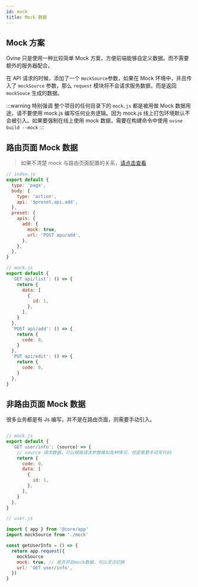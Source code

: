 ```yaml
---
id: mock
title: Mock 数据
---
```


## Mock 方案

Ovine 只是使用一种比较简单 Mock 方案，方便前端能够自定义数据。而不需要额外的服务器配合。

在 API 请求的时候，添加了一个 `mockSource`参数，如果在 Mock 环境中，并且传入了 `mockSource` 参数，那么 `request` 模块将不会请求服务数据，而是返回 `mockSouce` 生成的数据。

:::warning 特别强调
整个项目的任何目录下的 `mock.js` 都是被用做 Mock 数据用途，请不要使用 mock.js 编写任何业务逻辑。因为 mock.js 线上打包环境默认不会被引入。如果要强制在线上使用 mock 数据，需要在构建命令中使用 `ovine build --mock`
:::

## 路由页面 Mock 数据

> 如果不清楚 mock 与路由页面配置的关系，[请点击查看](/org/docs/guides/concepts#%E9%A1%B5%E9%9D%A2%E9%85%8D%E7%BD%AE)

```js
// index.js
export default {
  type: 'page',
  body: {
    type: 'action',
    api: '$preset.api.add',
  },
  preset: {
    apis: {
      add: {
        mock: true,
        url: 'POST apu/add',
      },
    },
  },
}

// mock.js
export default {
  'GET api/list': () => {
    return {
      data: [
        {
          id: 1,
        },
      ],
    }
  },
  'POST api/add': () => {
    return {
      code: 0,
    }
  },
  'PUT api/edit': () => {
    return {
      code: 0,
    }
  },
}
```

## 非路由页面 Mock 数据

很多业务都是有 Js 编写，并不是在路由页面，则需要手动引入。

```js

// mock.js
export default {
  'GET user/info': (source) => {
    // source 请求数据，可以根据请求参数模拟各种情况，但是需要手动写代码
    return {
      code: 0,
      data: [
        {
          id: 1,
        },
      ],
    }
  },
}

// user.js

import { app } from '@core/app'
import mockSource from './mock'

const getUserInfo = () => {
  return app.request({
    mockSource
    mock: true, // 是否开启mock数据，可以灵活切换
    url: 'GET user/info',
  })
}

```
